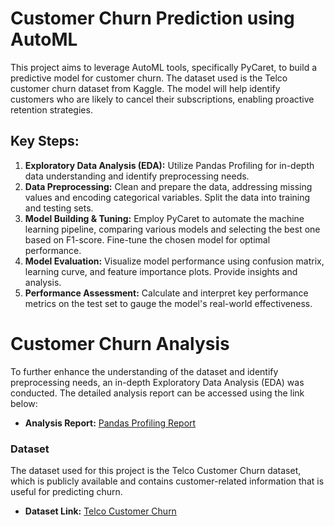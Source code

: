 # Customer Churn Prediction using AutoML

This project aims to leverage AutoML tools, specifically PyCaret, to build a predictive model for customer churn. The dataset used is the Telco customer churn dataset from Kaggle. The model will help identify customers who are likely to cancel their subscriptions, enabling proactive retention strategies. 

## Key Steps:

1. **Exploratory Data Analysis (EDA):** Utilize Pandas Profiling for in-depth data understanding and identify preprocessing needs.
2. **Data Preprocessing:** Clean and prepare the data, addressing missing values and encoding categorical variables. Split the data into training and testing sets.
3. **Model Building & Tuning:** Employ PyCaret to automate the machine learning pipeline, comparing various models and selecting the best one based on F1-score. Fine-tune the chosen model for optimal performance.
4. **Model Evaluation:** Visualize model performance using confusion matrix, learning curve, and feature importance plots. Provide insights and analysis.
5. **Performance Assessment:** Calculate and interpret key performance metrics on the test set to gauge the model's real-world effectiveness.

# Customer Churn Analysis

To further enhance the understanding of the dataset and identify preprocessing needs, an in-depth Exploratory Data Analysis (EDA) was conducted. The detailed analysis report can be accessed using the link below:

- **Analysis Report:** [Pandas Profiling Report](https://your-username.github.io/your-repo-name/customer_churn_eda_report.html)

### Dataset

The dataset used for this project is the Telco Customer Churn dataset, which is publicly available and contains customer-related information that is useful for predicting churn.

- **Dataset Link:** [Telco Customer Churn](WA_Fn-UseC_-Telco-Customer-Churn.csv)
